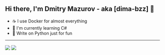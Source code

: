 ## Hi there, I'm Dmitry Mazurov - aka [dima-bzz] 👋

- ☕️ I use Docker for almost everything
- 📖 I'm currently learning C#
- 🐍 Write on Python just for fun

---
<img align="center" src="https://github-readme-stats.vercel.app/api?username=dima-bzz&show_icons=true&theme=material-palenight" lt="dima-bzz github stats" />
<img align="center" src="https://github-readme-stats.vercel.app/api/top-langs/?username=dima-bzz&layout=compact&theme=material-palenight" />
